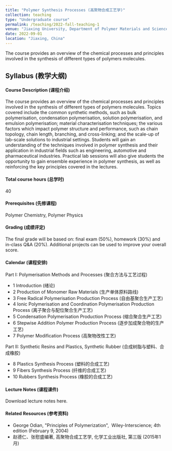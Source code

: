 ```yaml
---
title: "Polymer Synthesis Processes (高聚物合成工艺学)"
collection: teaching
type: "Undergraduate course"
permalink: /teaching/2022-fall-teaching-1
venue: "Jiaxing University, Department of Polymer Materials and Science"
date: 2022-09-01
location: "Jiaxing, China"
---
```


The course provides an overview of the chemical processes and principles involved in the synthesis of different types of polymers molecules.

## Syllabus (教学大纲)
#### Course Description (课程介绍)
The course provides an overview of the chemical processes and principles involved in the synthesis of different types of polymers molecules. Topics covered include the common synthetic methods, such as bulk polymerisation, condensation polymerisation, solution polymerisation, and emulsion polymerisation; material characterisation techniques; the various factors which impact polymer structure and performance, such as chain topology, chain length, branching, and cross-linking; and the scale-up of lab-scale solutions to industrial settings. Students will gain an understanding of the techniques involved in polymer synthesis and their application in industrial fields such as engineering, automotive and pharmaceutical industries. Practical lab sessions will also give students the opportunity to gain ensemble experience in polymer synthesis, as well as reinforcing the key principles covered in the lectures.

#### Total course hours (总学时)
40

#### Prerequisites (先修课程)
Polymer Chemistry, Polymer Physics

#### Grading (成绩评定)
The final grade will be based on: final exam (50%), homework (30%) and in-class Q&A (20%). Additional projects can be used to improve your overall score.

#### Calendar (课程安排)
Part I: Polymerisation Methods and Processes (聚合方法与工艺过程)
* 1    Introduction (绪论)
* 2    Production of Monomer Raw Materials (生产单体原料路线)
* 3    Free Radical Polymerisation Production Process (自由基聚合生产工艺)
* 4    Ionic Polymerisation and Coordination Polymerisation Production Process (离子聚合与配位聚合生产工艺)
* 5    Condensation Polymerisation Production Process (缩合聚合生产工艺)
* 6    Stepwise Addition Polymer Production Process (逐步加成聚合物的生产工艺)
* 7    Polymer Modification Process (高聚物改性工艺)

Part II: Synthetic Resins and Plastics, Synthetic Rubber (合成树脂与塑料、合成橡胶)
* 8    Plastics Synthesis Process (塑料的合成工艺)
* 9    Fibers Synthesis Process (纤维的合成工艺)
* 10   Rubbers Synthesis Process (橡胶的合成工艺)


#### Lecture Notes (课程课件)
Download lecture notes here.

#### Related Resources (参考资料)
* George Odian, "Principles of Polymerization",  ‎ Wiley-Interscience; 4th edition (February 9, 2004)
* 赵德仁、张慰盛编著, 高聚物合成工艺学, 化学工业出版社, 第三版 (2015年1月)



